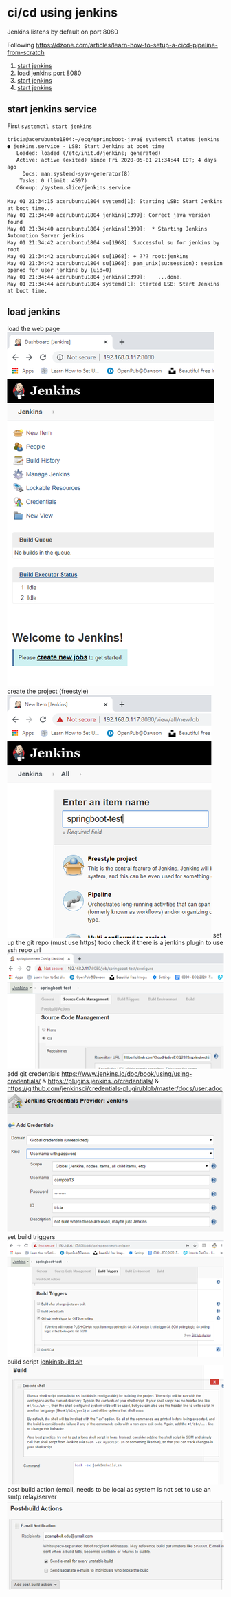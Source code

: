 # ci/cd using jenkins 

Jenkins listens by default on port 8080

Following https://dzone.com/articles/learn-how-to-setup-a-cicd-pipeline-from-scratch
1. [start jenkins](#start-jenkins-service)
1. [load jenkins port 8080](#load-jenkins)
1. [start jenkins](#start-jenkins)
1. [start jenkins](#start-jenkins)
## start jenkins service
First `systemctl start jenkins`
```
tricia@acerubuntu1804:~/ecq/springboot-java$ systemctl status jenkins
● jenkins.service - LSB: Start Jenkins at boot time
   Loaded: loaded (/etc/init.d/jenkins; generated)
   Active: active (exited) since Fri 2020-05-01 21:34:44 EDT; 4 days ago
     Docs: man:systemd-sysv-generator(8)
    Tasks: 0 (limit: 4597)
   CGroup: /system.slice/jenkins.service

May 01 21:34:15 acerubuntu1804 systemd[1]: Starting LSB: Start Jenkins at boot time...
May 01 21:34:40 acerubuntu1804 jenkins[1399]: Correct java version found
May 01 21:34:40 acerubuntu1804 jenkins[1399]:  * Starting Jenkins Automation Server jenkins
May 01 21:34:42 acerubuntu1804 su[1968]: Successful su for jenkins by root
May 01 21:34:42 acerubuntu1804 su[1968]: + ??? root:jenkins
May 01 21:34:42 acerubuntu1804 su[1968]: pam_unix(su:session): session opened for user jenkins by (uid=0)
May 01 21:34:44 acerubuntu1804 jenkins[1399]:    ...done.
May 01 21:34:44 acerubuntu1804 systemd[1]: Started LSB: Start Jenkins at boot time.
```
## load jenkins
load the web page
![load web page](img/jenkins1.PNG)
create the project (freestyle)
![create the project](img/jenkins-create-job.PNG)
set up the git repo (must use https)
todo check if there is a jenkins plugin to use ssh repo url
![add git repo](img/jenkins-add-repo.PNG)
add git credentials https://www.jenkins.io/doc/book/using/using-credentials/ & https://plugins.jenkins.io/credentials/ & https://github.com/jenkinsci/credentials-plugin/blob/master/docs/user.adoc
![add git credentials](img/jenkins-add-cred.PNG)
set build triggers
![set build triggers](img/jenkins-build-trigger.PNG)
build script [jenkinsbuild.sh](jenkinsbuild.sh)
![set build script](img/jenkins-build-script.PNG)
post build action  (email, needs to be local as system is not set to use an smtp relay/server
![set post build action](img/jenkins-post-build-action.PNG)

